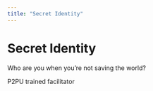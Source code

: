 ```yaml
---
title: "Secret Identity"
---
```

# Secret Identity


Who are you when you’re not saving the world?

P2PU trained facilitator

